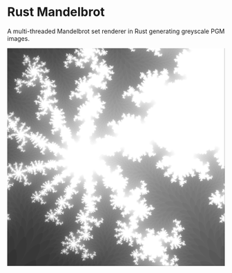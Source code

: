 
Rust Mandelbrot
===============

A multi-threaded Mandelbrot set renderer in Rust generating greyscale PGM images.

![Image generated with `./target/release/mandelbrot -r 2048 -t 3 -x -0.7010733 -y 0.352329458 -z 6.0 > img.pgm && convert img.pgm example.png && rm img.pgm`](./example.png)
